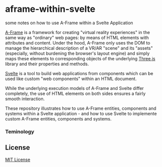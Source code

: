 # aframe-within-svelte #

some notes on how to use A-Frame within a Svelte Application

[A-Frame](https://github.com/aframevr/aframe) is a framework for creating "virtual reality experiences" in the same way as "ordinary" web pages: by means of HTML elements with attributes and content. Under the hood, A-Frame only uses the DOM to manage the hierarchical description of a VR/AR "scene" and its "assets" (especially, without burdening the browser's layout engine) and simply maps these elements to corresponding objects of the underlying [Three.js](https://github.com/mrdoob/three.js/) library and their properties and methods.

[Svelte](https://github.com/sveltejs/svelte) is a tool to build web applications from components which can be used like custom "web components" within an HTML document.

While the underlying execution models of A-Frame and Svelte differ completely, the use of HTML elements on both sides ensures a fairly smooth interaction.

These repository illustrates how to use A-Frame entities, components and systems within a Svelte application - and how to use Svelte to implemente custom A-Frame entities, components and systems.

### Teminology ###

## License ##

[MIT License](LICENSE.md)
